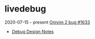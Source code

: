 # livedebug

2020-07-15 - present [Onivim 2 bug #1633](https://github.com/onivim/oni2/issues/1633)
- [Debug Design Notes](docs/CONTRIBUTING.md)
